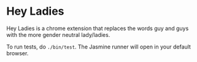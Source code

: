 # Hey Ladies

Hey Ladies is a chrome extension that replaces the words guy and guys with the more gender neutral lady/ladies.

To run tests, do `./bin/test`. The Jasmine runner will open in your default browser.
